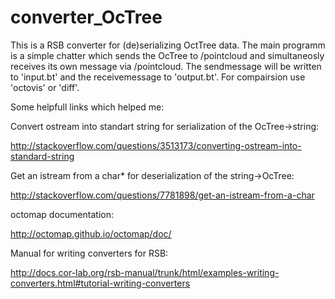 converter_OcTree
=================

This is a RSB converter for (de)serializing OctTree data.
The main programm is a simple chatter which sends the OcTree to /pointcloud and simultaneosly receives its own message via /pointcloud.
The sendmessage will be written to 'input.bt' and the receivemessage to 'output.bt'.
For compairsion use 'octovis' or 'diff'.


Some helpfull links which helped me:

Convert ostream into standart string for serialization of the OcTree->string:

http://stackoverflow.com/questions/3513173/converting-ostream-into-standard-string

Get an istream from a char* for deserialization of the string->OcTree:

http://stackoverflow.com/questions/7781898/get-an-istream-from-a-char

octomap documentation:

http://octomap.github.io/octomap/doc/

Manual for writing converters for RSB:

http://docs.cor-lab.org/rsb-manual/trunk/html/examples-writing-converters.html#tutorial-writing-converters
